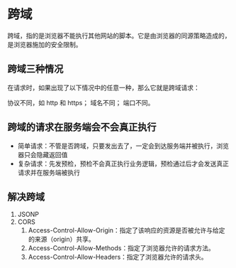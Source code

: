 # 跨域

跨域，指的是浏览器不能执行其他网站的脚本。它是由浏览器的同源策略造成的，是浏览器施加的安全限制。

## 跨域三种情况
在请求时，如果出现了以下情况中的任意一种，那么它就是跨域请求：

协议不同，如 http 和 https；
域名不同；
端口不同。

## 跨域的请求在服务端会不会真正执行

* 简单请求：不管是否跨域，只要发出去了，一定会到达服务端并被执行，浏览器只会隐藏返回值
* 复杂请求：先发预检，预检不会真正执行业务逻辑，预检通过后才会发送真正请求并在服务端被执行

## 解决跨域

1. JSONP
2. CORS
   1. Access-Control-Allow-Origin：指定了该响应的资源是否被允许与给定的来源（origin）共享。
   2. Access-Control-Allow-Methods：指定了浏览器允许的请求方法。
   3. Access-Control-Allow-Headers：指定了浏览器允许的请求头。